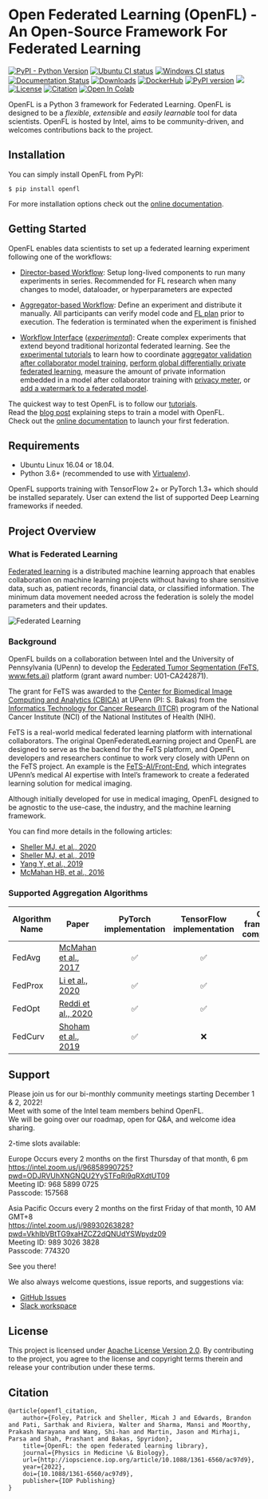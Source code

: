 # Open Federated Learning (OpenFL) - An Open-Source Framework For Federated Learning

[![PyPI - Python Version](https://img.shields.io/badge/python-3.6%20%7C%203.7%20%7C%203.8-blue)](https://pypi.org/project/openfl/)
[![Ubuntu CI status](https://github.com/intel/openfl/actions/workflows/ubuntu.yml/badge.svg)](https://github.com/intel/openfl/actions/workflows/ubuntu.yml)
[![Windows CI status](https://github.com/intel/openfl/actions/workflows/windows.yml/badge.svg)](https://github.com/intel/openfl/actions/workflows/windows.yml)
[![Documentation Status](https://readthedocs.org/projects/openfl/badge/?version=latest)](https://openfl.readthedocs.io/en/latest/?badge=latest)
[![Downloads](https://pepy.tech/badge/openfl)](https://pepy.tech/project/openfl)
[![DockerHub](https://img.shields.io/docker/pulls/intel/openfl.svg)](https://hub.docker.com/r/intel/openfl)
[![PyPI version](https://img.shields.io/pypi/v/openfl)](https://pypi.org/project/openfl/)
[<img src="https://img.shields.io/badge/slack-@openfl-blue.svg?logo=slack">](https://join.slack.com/t/openfl/shared_invite/zt-ovzbohvn-T5fApk05~YS_iZhjJ5yaTw) 
[![License](https://img.shields.io/badge/License-Apache%202.0-brightgreen.svg)](https://opensource.org/licenses/Apache-2.0)
[![Citation](https://img.shields.io/badge/cite-citation-brightgreen)](https://arxiv.org/abs/2105.06413)
[![Open In Colab](https://colab.research.google.com/assets/colab-badge.svg)](https://colab.research.google.com/github/intel/openfl/blob/develop/openfl-tutorials/interactive_api/numpy_linear_regression/workspace/SingleNotebook.ipynb)

OpenFL is a Python 3 framework for Federated Learning. OpenFL is designed to be a _flexible_, _extensible_ and _easily learnable_ tool for data scientists. OpenFL is hosted by Intel, aims to be community-driven, and welcomes contributions back to the project. 

## Installation

You can simply install OpenFL from PyPI:

```
$ pip install openfl
```
For more installation options check out the [online documentation](https://openfl.readthedocs.io/en/latest/install.html).

## Getting Started


OpenFL enables data scientists to set up a federated learning experiment following one of the workflows:

- [Director-based Workflow](https://openfl.readthedocs.io/en/latest/running_the_federation.html#director-based-workflow):
Setup long-lived components to run many experiments in series. Recommended for FL research when many changes to model, dataloader, or hyperparameters are expected

- [Aggregator-based Workflow](https://openfl.readthedocs.io/en/latest/running_the_federation.html#aggregator-based-workflow):
Define an experiment and distribute it manually. All participants can verify model code and [FL plan](https://openfl.readthedocs.io/en/latest/running_the_federation.html#federated-learning-plan-fl-plan-settings) prior to execution. The federation is terminated when the experiment is finished

- [Workflow Interface](https://openfl.readthedocs.io/en/latest/workflow_interface.html) ([*experimental*](https://openfl.readthedocs.io/en/latest/experimental_features.html)):
Create complex experiments that extend beyond traditional horizontal federated learning. See the [experimental tutorials](https://github.com/intel/openfl/blob/develop/openfl-tutorials/experimental/) to learn how to coordinate [aggregator validation after collaborator model training](https://github.com/intel/openfl/tree/develop/openfl-tutorials/experimental/Workflow_Interface_102_Aggregator_Validation.ipynb), [perform global differentially private federated learning](https://github.com/psfoley/openfl/tree/experimental-workflow-interface/openfl-tutorials/experimental/Global_DP), measure the amount of private information embedded in a model after collaborator training with [privacy meter](https://github.com/intel/openfl/blob/develop/openfl-tutorials/experimental/Privacy_Meter/readme.md), or [add a watermark to a federated model](https://github.com/intel/openfl/blob/develop/openfl-tutorials/experimental/Workflow_Interface_301_MNIST_Watermarking.ipynb).

The quickest way to test OpenFL is to follow our [tutorials](https://github.com/intel/openfl/tree/develop/openfl-tutorials). </br>
Read the [blog post](https://towardsdatascience.com/go-federated-with-openfl-8bc145a5ead1) explaining steps to train a model with OpenFL. </br>
Check out the [online documentation](https://openfl.readthedocs.io/en/latest/index.html) to launch your first federation.


## Requirements

- Ubuntu Linux 16.04 or 18.04.
- Python 3.6+ (recommended to use with [Virtualenv](https://virtualenv.pypa.io/en/latest/)).

OpenFL supports training with TensorFlow 2+ or PyTorch 1.3+ which should be installed separately. User can extend the list of supported Deep Learning frameworks if needed.

## Project Overview
### What is Federated Learning

[Federated learning](https://en.wikipedia.org/wiki/Federated_learning) is a distributed machine learning approach that enables collaboration on machine learning projects without having to share sensitive data, such as, patient records, financial data, or classified information. The minimum data movement needed across the federation is solely the model parameters and their updates.

![Federated Learning](https://raw.githubusercontent.com/intel/openfl/develop/docs/images/diagram_fl_new.png)


### Background
OpenFL builds on a collaboration between Intel and the University of Pennsylvania (UPenn) to develop the [Federated Tumor Segmentation (FeTS, www.fets.ai)](https://www.fets.ai/) platform (grant award number: U01-CA242871). 

The grant for FeTS was awarded to the [Center for Biomedical Image Computing and Analytics (CBICA)](https://www.cbica.upenn.edu/) at UPenn (PI: S. Bakas) from the [Informatics Technology for Cancer Research (ITCR)](https://itcr.cancer.gov/) program of the National Cancer Institute (NCI) of the National Institutes of Health (NIH). 

FeTS is a real-world medical federated learning platform with international collaborators. The original OpenFederatedLearning project and OpenFL are designed to serve as the backend for the FeTS platform, 
and OpenFL developers and researchers continue to work very closely with UPenn on the FeTS project. An example is the [FeTS-AI/Front-End](https://github.com/FETS-AI/Front-End), which integrates UPenn’s medical AI expertise with Intel’s framework to create a federated learning solution for medical imaging. 

Although initially developed for use in medical imaging, OpenFL designed to be agnostic to the use-case, the industry, and the machine learning framework.

You can find more details in the following articles:
- [Sheller MJ,  et al., 2020](https://www.nature.com/articles/s41598-020-69250-1) 
- [Sheller MJ, et al., 2019](https://www.ncbi.nlm.nih.gov/pmc/articles/PMC6589345)
- [Yang Y, et al., 2019](https://arxiv.org/abs/1902.04885)
- [McMahan HB, et al., 2016](https://arxiv.org/abs/1602.05629)


### Supported Aggregation Algorithms
| Algorithm Name | Paper | PyTorch implementation | TensorFlow implementation | Other frameworks compatibility | How to use | 
| -------------- | ----- | :--------------------: | :-----------------------: | :----------------------------: | ---------- |
| FedAvg | [McMahan et al., 2017](https://arxiv.org/pdf/1602.05629.pdf) | ✅ | ✅ | ✅ | [docs](http://openfl.readthedocs.io/en/latest/supported_aggregation_algorithms.html#fedavg) |
| FedProx | [Li et al., 2020](https://arxiv.org/pdf/1812.06127.pdf) | ✅ | ✅ | ❌ | [docs](http://openfl.readthedocs.io/en/latest/supported_aggregation_algorithms.html#fedprox) |
| FedOpt | [Reddi et al., 2020](https://arxiv.org/abs/2003.00295) | ✅ | ✅ | ✅ | [docs](http://openfl.readthedocs.io/en/latest/supported_aggregation_algorithms.html#fedopt) |
| FedCurv | [Shoham et al., 2019](https://arxiv.org/pdf/1910.07796.pdf) | ✅ | ❌ | ❌ | [docs](http://openfl.readthedocs.io/en/latest/supported_aggregation_algorithms.html#fedcurv) |

## Support
Please join us for our bi-monthly community meetings starting December 1 & 2, 2022! <br>
Meet with some of the Intel team members behind OpenFL. <br>
We will be going over our roadmap, open for Q&A, and welcome idea sharing. <br>

2-time slots available:

Europe
Occurs every 2 months on the first Thursday of that month, 6 pm <br>
https://intel.zoom.us/j/96858990725?pwd=ODJRVUhXNGNQU2YySTFqRi9qRXdtUT09 <br>
Meeting ID: 968 5899 0725 <br>
Passcode: 157568 <br>

Asia Pacific
Occurs every 2 months on the first Friday of that month, 10 AM GMT+8 <br>
https://intel.zoom.us/j/98930263828?pwd=VkhIbVBtTG9xaHZCZ2dQNUdYSWpydz09 <br>
Meeting ID: 989 3026 3828 <br>
Passcode: 774320 <br>

See you there!

We also always welcome questions, issue reports, and suggestions via:

* [GitHub Issues](https://github.com/intel/openfl/issues)
* [Slack workspace](https://join.slack.com/t/openfl/shared_invite/zt-ovzbohvn-T5fApk05~YS_iZhjJ5yaTw)

## License
This project is licensed under [Apache License Version 2.0](LICENSE). By contributing to the project, you agree to the license and copyright terms therein and release your contribution under these terms.


## Citation

```
@article{openfl_citation,
	author={Foley, Patrick and Sheller, Micah J and Edwards, Brandon and Pati, Sarthak and Riviera, Walter and Sharma, Mansi and Moorthy, Prakash Narayana and Wang, Shi-han and Martin, Jason and Mirhaji, Parsa and Shah, Prashant and Bakas, Spyridon},
	title={OpenFL: the open federated learning library},
	journal={Physics in Medicine \& Biology},
	url={http://iopscience.iop.org/article/10.1088/1361-6560/ac97d9},
	year={2022},
	doi={10.1088/1361-6560/ac97d9},
	publisher={IOP Publishing}
}
```


